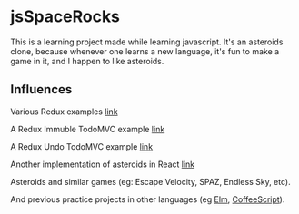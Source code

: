 

# jsSpaceRocks

This is a learning project made while learning javascript.  It's an asteroids clone, because whenever one learns a new language, it's fun to make a game in it, and I happen to like asteroids.

<!--
## Controls

Intended Keys:
* Left (or A) and Right (or D) rotate the player ship
* Up (or W) accelerates the player ship
* Space fires bullets
* P pauses
* Z (or dying) activates the Omega 13: "Enough time to undo a single mistake"
-->
<!--
## Attributions

For any assets...

Background image of Carina Nebula is available [here](https://commons.wikimedia.org/w/index.php?search=carina+nebula&title=Special:Search&go=Go&uselang=en&searchToken=79al97qlirmupg5bpga22jvj2#/media/File:Carina_Nebula.jpg) under [CC BY 4.0](https://creativecommons.org/licenses/by/4.0/)
-->


## Influences

Various Redux examples [link](https://github.com/reactjs/redux/tree/master/examples)

A Redux Immuble TodoMVC example [link](https://github.com/phacks/redux-todomvc)

A Redux Undo TodoMVC example [link](https://github.com/omnidan/redux-undo/tree/master/examples/todos-with-undo)

Another implementation of asteroids in React [link](https://github.com/chriz001/Reacteroids)

Asteroids and similar games (eg: Escape Velocity, SPAZ, Endless Sky, etc).

And previous practice projects in other languages (eg [Elm](https://github.com/bobgeis/LookOutSpaceRocks), [CoffeeScript](https://github.com/bobgeis/coffeeAsteroids)).
